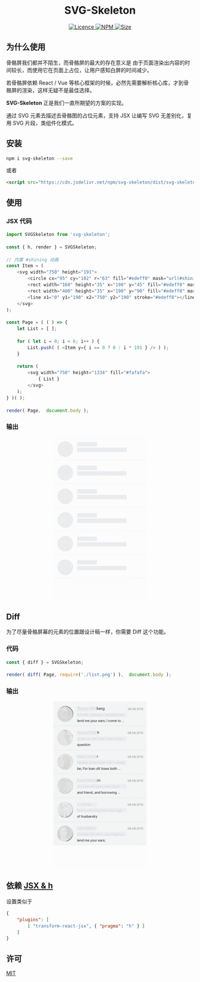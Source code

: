 <h1 align="center"> SVG-Skeleton </h1>

<p align="center">
    <a href="https://opensource.org/licenses/MIT">
        <img alt="Licence" src="https://img.shields.io/badge/license-MIT-green.svg" />
    </a>
    <a href="https://www.npmjs.org/package/svg-skeleton">
        <img alt="NPM" src="https://img.shields.io/badge/npm-v0.0.2-brightgreen.svg" />
    </a>
    <a href="">
        <img alt="Size" src="https://img.shields.io/badge/size-2kb-blue.svg" />
    </a>
</p>

## 为什么使用

骨骼屏我们都并不陌生，而骨骼屏的最大的存在意义是 由于页面渲染出内容的时间较长，而使用它在页面上占位，让用户感知白屏的时间减少。

若骨骼屏依赖 React / Vue 等核心框架的时候，必然先需要解析核心库，才到骨骼屏的渲染，这样无疑不是最佳选择。

**SVG-Skeleton** 正是我们一直所期望的方案的实现。

通过 SVG 元素去描述去骨骼图的占位元素，支持 JSX 让编写 SVG 无差别化，复用 SVG 片段，类组件化模式。

## 安装

```sh
npm i svg-skeleton --save
```

或者

```html
<script src="https://cdn.jsdelivr.net/npm/svg-skeleton/dist/svg-skeleton.min.js"></script>
```

## 使用

### JSX 代码

```js
import SVGSkeleton from 'svg-skeleton';

const { h, render } = SVGSkeleton;

// 内置 #shining 动画
const Item = (
    <svg width="750" height="191">
        <circle cx="95" cy="102" r="63" fill="#edeff0" mask="url(#shining)" />
        <rect width="160" height="35" x="190" y="45" fill="#edeff0" mask="url(#shining)" />
        <rect width="400" height="35" x="190" y="90" fill="#edeff0" mask="url(#shining)" />
        <line x1="0" y1="190" x2="750" y2="190" stroke="#edeff0"></line>
    </svg>
);

const Page = ( ( ) => {
    let List = [ ];

    for ( let i = 0; i < 6; i++ ) {
        List.push( ( <Item y={ i == 0 ? 0 : i * 191 } /> ) );
    }

    return (
        <svg width="750" height="1334" fill="#fafafa">
            { List }
        </svg>
    );
} )( );

render( Page,  document.body );
```

### 输出

<p align="center">
    <img src="./README/1.gif" width="250px">
</p>

## Diff

为了尽量骨骼屏幕的元素的位置跟设计稿一样，你需要 Diff 这个功能。

### 代码

```js
const { diff } = SVGSkeleton;

render( diff( Page, require('./list.png') ),  document.body );
```

### 输出

<p align="center">
    <img src="./README/2.gif" width="250px">
</p>


## 依赖 [JSX & h](https://www.npmjs.com/package/babel-plugin-transform-react-jsx)

设置类似于

```json
{
    "plugins": [
        [ "transform-react-jsx", { "pragma": "h" } ]
    ]
}
```

## 许可

[MIT](./LICENSE)

